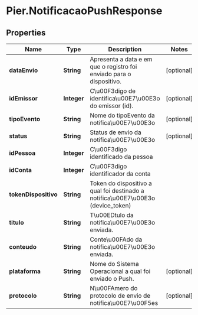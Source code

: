 # Pier.NotificacaoPushResponse

## Properties
Name | Type | Description | Notes
------------ | ------------- | ------------- | -------------
**dataEnvio** | **String** | Apresenta a data e em que o registro foi enviado para o dispositivo. | [optional] 
**idEmissor** | **Integer** | C\u00F3digo de identifica\u00E7\u00E3o do emissor (id). | [optional] 
**tipoEvento** | **String** | Nome do tipoEvento da notifica\u00E7\u00E3o | [optional] 
**status** | **String** | Status de envio da notifica\u00E7\u00E3o | [optional] 
**idPessoa** | **Integer** | C\u00F3digo identificado da pessoa | 
**idConta** | **Integer** | C\u00F3digo identificador da conta | 
**tokenDispositivo** | **String** | Token do dispositivo a qual foi destinado a notifica\u00E7\u00E3o (device_token) | 
**titulo** | **String** | T\u00EDtulo da notifica\u00E7\u00E3o enviada. | 
**conteudo** | **String** | Conte\u00FAdo da notifica\u00E7\u00E3o enviada. | 
**plataforma** | **String** | Nome do Sistema Operacional a qual foi enviado o Push. | [optional] 
**protocolo** | **String** | N\u00FAmero do protocolo de envio de notifica\u00E7\u00F5es | [optional] 


